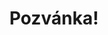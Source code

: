 ---
title: Pozvánka!
address: Milí Matěji a Lucko
pronoun: vás
checkout: mrkněte
rsvp: zaregistrujte
rsvp2: dorazíte
rsvp3: chcete
---